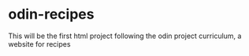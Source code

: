 # odin-recipes

This will be the first html project following the odin project curriculum, a website for recipes
